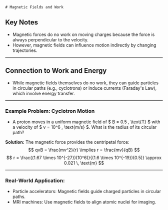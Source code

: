     # Magnetic Fields and Work

## Key Notes
- Magnetic forces do no work on moving charges because the force is always perpendicular to the velocity.
- However, magnetic fields can influence motion indirectly by changing trajectories.

---

## Connection to Work and Energy
- While magnetic fields themselves do no work, they can guide particles in circular paths (e.g., cyclotrons) or induce currents (Faraday's Law), which involve energy transfer.

---

### Example Problem: Cyclotron Motion
- A proton moves in a uniform magnetic field of $ B = 0.5 \, \text{T} $ with a velocity of $ v = 10^6 \, \text{m/s} $. What is the radius of its circular path?

**Solution:**
The magnetic force provides the centripetal force:
$$
qvB = \frac{mv^2}{r} \implies r = \frac{mv}{qB}
$$
$$
r = \frac{(1.67 \times 10^{-27})(10^6)}{(1.6 \times 10^{-19})(0.5)} \approx 0.021 \, \text{m}
$$

---

### Real-World Application:
- Particle accelerators: Magnetic fields guide charged particles in circular paths.
- MRI machines: Use magnetic fields to align atomic nuclei for imaging.